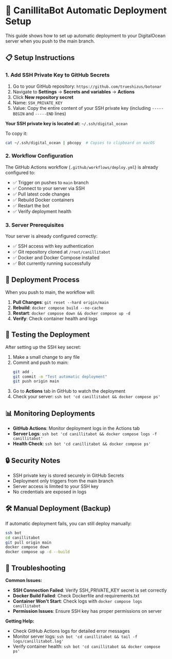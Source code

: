 # 🚀 CanillitaBot Automatic Deployment Setup

This guide shows how to set up automatic deployment to your DigitalOcean server when you push to the main branch.

## 📋 Setup Instructions

### 1. Add SSH Private Key to GitHub Secrets

1. Go to your GitHub repository: `https://github.com/trueshizus/botonar`
2. Navigate to **Settings** → **Secrets and variables** → **Actions**
3. Click **New repository secret**
4. Name: `SSH_PRIVATE_KEY`
5. Value: Copy the entire content of your SSH private key (including `-----BEGIN` and `-----END` lines)

**Your SSH private key is located at:** `~/.ssh/digital_ocean`

To copy it:
```bash
cat ~/.ssh/digital_ocean | pbcopy  # Copies to clipboard on macOS
```

### 2. Workflow Configuration

The GitHub Actions workflow (`.github/workflows/deploy.yml`) is already configured to:

- ✅ Trigger on pushes to `main` branch
- ✅ Connect to your server via SSH
- ✅ Pull latest code changes
- ✅ Rebuild Docker containers
- ✅ Restart the bot
- ✅ Verify deployment health

### 3. Server Prerequisites

Your server is already configured correctly:
- ✅ SSH access with key authentication
- ✅ Git repository cloned at `/root/canillitabot`
- ✅ Docker and Docker Compose installed
- ✅ Bot currently running successfully

## 🔄 Deployment Process

When you push to main, the workflow will:

1. **Pull Changes**: `git reset --hard origin/main`
2. **Rebuild**: `docker compose build --no-cache`
3. **Restart**: `docker compose down && docker compose up -d`
4. **Verify**: Check container health and logs

## 🧪 Testing the Deployment

After setting up the SSH key secret:

1. Make a small change to any file
2. Commit and push to main:
   ```bash
   git add .
   git commit -m "Test automatic deployment"
   git push origin main
   ```
3. Go to **Actions** tab in GitHub to watch the deployment
4. Check your server: `ssh bot 'cd canillitabot && docker compose ps'`

## 📊 Monitoring Deployments

- **GitHub Actions**: Monitor deployment logs in the Actions tab
- **Server Logs**: `ssh bot 'cd canillitabot && docker compose logs -f canillitabot'`
- **Health Check**: `ssh bot 'cd canillitabot && docker compose ps'`

## 🔒 Security Notes

- SSH private key is stored securely in GitHub Secrets
- Deployment only triggers from the main branch
- Server access is limited to your SSH key
- No credentials are exposed in logs

## 🛠️ Manual Deployment (Backup)

If automatic deployment fails, you can still deploy manually:

```bash
ssh bot
cd canillitabot
git pull origin main
docker compose down
docker compose up -d --build
```

## 🚨 Troubleshooting

**Common Issues:**
- **SSH Connection Failed**: Verify SSH_PRIVATE_KEY secret is set correctly
- **Docker Build Failed**: Check Dockerfile and requirements.txt
- **Container Won't Start**: Check logs with `docker compose logs canillitabot`
- **Permission Issues**: Ensure SSH key has proper permissions on server

**Getting Help:**
- Check GitHub Actions logs for detailed error messages
- Monitor server logs: `ssh bot 'cd canillitabot && tail -f logs/canillitabot.log'`
- Verify container health: `ssh bot 'cd canillitabot && docker compose ps'`
